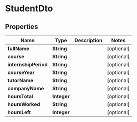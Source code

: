 

# StudentDto


## Properties

| Name | Type | Description | Notes |
|------------ | ------------- | ------------- | -------------|
|**fullName** | **String** |  |  [optional] |
|**course** | **String** |  |  [optional] |
|**internshipPeriod** | **String** |  |  [optional] |
|**courseYear** | **String** |  |  [optional] |
|**tutorName** | **String** |  |  [optional] |
|**companyName** | **String** |  |  [optional] |
|**hoursTotal** | **Integer** |  |  [optional] |
|**hoursWorked** | **String** |  |  [optional] |
|**hoursLeft** | **Integer** |  |  [optional] |



